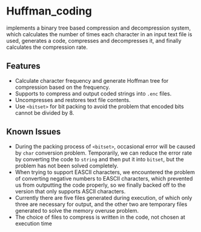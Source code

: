 # Huffman_coding

implements a binary tree based compression and decompression system, which calculates the number of times each character in an input text file is used, generates a code, compresses and decompresses it, and finally calculates the compression rate.

## Features

- Calculate character frequency and generate Hoffman tree for compression based on the frequency.
- Supports to compress and output coded strings into `.enc` files.
- Uncompresses and restores text file contents.
- Use `<bitset>` for bit packing to avoid the problem that encoded bits cannot be divided by 8.

## Known Issues

- During the packing process of `<bitset>`, occasional error will be caused by `char` conversion problem. Temporarily, we can reduce the error rate by converting the code to `string` and then put it into `bitset`, but the problem has not been solved completely.
- When trying to support EASCII characters, we encountered the problem of converting negative numbers to EASCII characters, which prevented us from outputting the code properly, so we finally backed off to the version that only supports ASCII characters.
- Currently there are five files generated during execution, of which only three are necessary for output, and the other two are temporary files generated to solve the memory overuse problem.
- The choice of files to compress is written in the code, not chosen at execution time
